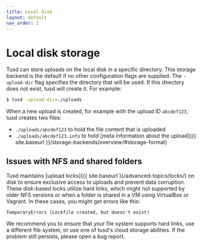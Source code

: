```yaml
---
title: Local Disk
layout: default
nav_order: 2
---
```


# Local disk storage

Tusd can store uploads on the local disk in a specific directory. This storage backend is the default if no other configuration flags are supplied. The `-upload-dir` flag specifies the directory that will be used. If this directory does not exist, tusd will create it. For example:

```sh
$ tusd -upload-dir=./uploads
```

When a new upload is created, for example with the upload ID `abcdef123`, tusd creates two files:

- `./uploads/abcdef123` to hold the file content that is uploaded
- `./uploads/abcdef123.info` to hold [meta information about the upload]({{ site.baseurl }}/storage-backends/overview/#storage-format)

## Issues with NFS and shared folders

Tusd maintains [upload locks]({{ site.baseurl }}/advanced-topics/locks/) on disk to ensure exclusive access to uploads and prevent data corruption. These disk-based locks utilize hard links, which might not supported by older NFS versions or when a folder is shared in a VM using VirtualBox or Vagrant. In these cases, you might get errors like this:

```
TemporaryErrors (Lockfile created, but doesn't exist)
```

We recommend you to ensure that your file system supports hard links, use a different file system, or use one of tusd's cloud storage abilities. If the problem still persists, please open a bug report.
